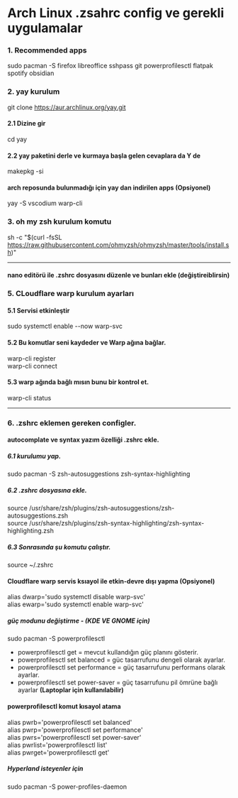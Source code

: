 # Arch Linux .zsahrc config ve gerekli uygulamalar

### 1. Recommended apps

sudo pacman -S firefox libreoffice sshpass git powerprofilesctl flatpak spotify obsidian

### 2. yay kurulum

git clone https://aur.archlinux.org/yay.git <br>

#### 2.1 Dizine gir
cd yay

#### 2.2 yay paketini derle ve kurmaya başla gelen cevaplara da Y de
makepkg -si

#### arch reposunda bulunmadığı için yay dan indirilen apps (Opsiyonel)
yay -S vscodium warp-cli

### 3. oh my zsh kurulum komutu

sh -c "$(curl -fsSL https://raw.githubusercontent.com/ohmyzsh/ohmyzsh/master/tools/install.sh)"

<hr>

#### nano editörü ile .zshrc dosyasını düzenle ve bunları ekle (değiştireiblirsin)

### 5. CLoudflare warp kurulum ayarları

#### 5.1 Servisi etkinleştir
sudo systemctl enable --now warp-svc <br>

#### 5.2 Bu komutlar seni kaydeder ve Warp ağına bağlar.
warp-cli register <br>
warp-cli connect <br>

#### 5.3 warp ağında bağlı mısın bunu bir kontrol et.
warp-cli status

<hr>

### 6. .zshrc eklemen gereken configler.

#### autocomplate ve syntax yazım özelliği .zshrc ekle.

##### 6.1 kurulumu yap.
sudo pacman -S zsh-autosuggestions zsh-syntax-highlighting

##### 6.2 .zshrc dosyasına ekle.
source /usr/share/zsh/plugins/zsh-autosuggestions/zsh-autosuggestions.zsh <br>
source /usr/share/zsh/plugins/zsh-syntax-highlighting/zsh-syntax-highlighting.zsh <br>

##### 6.3 Sonrasında şu komutu çalıştır.
source ~/.zshrc <br>

#### Cloudflare warp servis ksıayol ile etkin-devre dışı yapma (Opsiyonel)
alias dwarp='sudo systemctl disable warp-svc' <br>
alias ewarp='sudo systemctl enable warp-svc' <br>

##### güç modunu değiştirme - (KDE VE GNOME için)

sudo pacman -S powerprofilesctl

- powerprofilesctl get = mevcut kullandığın güç planını gösterir.
- powerprofilesctl set balanced = güc tasarrufunu dengeli olarak ayarlar.
- powerprofilesctl set performance = güç tasarrufunu performans olarak ayarlar.
- powerprofilesctl set power-saver = güç tasarrufunu pil ömrüne bağlı ayarlar **(Laptoplar için kullanılabilir)**

#### powerprofilesctl komut kısayol atama
alias pwrb='powerprofilesctl set balanced' <br>
alias pwrp='powerprofilesctl set performance' <br>
alias pwrs='powerprofilesctl set power-saver' <br>
alias pwrlist='powerprofilesctl list' <br>
alias pwrget='powerprofilesctl get' <br>

##### Hyperland isteyenler için

sudo pacman -S power-profiles-daemon


